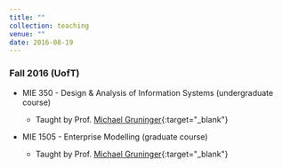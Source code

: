 ```yaml
---
title: ""
collection: teaching
venue: ""
date: 2016-08-19
---
```


### Fall 2016 (UofT)
* MIE 350 - Design & Analysis of Information Systems (undergraduate course)
    * Taught by Prof. [Michael Gruninger](http://stl.mie.utoronto.ca/gruninger.html){:target="_blank"}

* MIE 1505 - Enterprise Modelling (graduate course)
    * Taught by Prof. [Michael Gruninger](http://stl.mie.utoronto.ca/gruninger.html){:target="_blank"}
